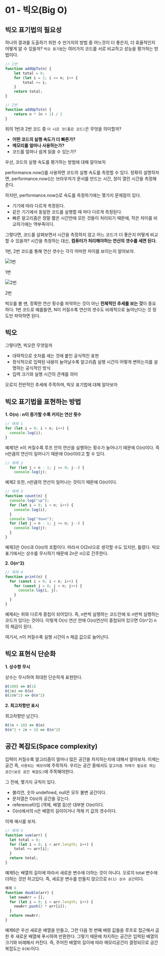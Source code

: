 # 01 - 빅오(Big O)

## 빅오 표기법의 필요성

하나의 결과를 도출하기 위한 수 만가지의 방법 중 어느것이 더 좋은지, 더 효율적인지 어떻게 알 수 있을까?
`빅오 표기법`는 여러가지 코드를 서로 비교하고 성능을 평가하는 방법이다.

```jsx
// 1번
function addUpTo(n) {
	let total = 0;
    for (let i = 1; i <= n; i++ {
    	total += i;
    }
    return total;
}

// 2번
function addUpTo(n) {
	return n * (n + 1) / 2
}
```

위의 1번과 2번 코드 중 `더 나은 것(좋은 코드)`은 무엇을 의미할까?

- **어떤 코드의 실행 속도가 더 빠른가?**
- **메모리를 얼마나 사용하는가?**
- 코드를 얼마나 쉽게 읽을 수 있는가?

우선, 코드의 실행 속도를 평가하는 방법에 대해 알아보자

performance.now()를 사용하면 코드의 실행 속도를 측정할 수 있다.
정확히 설명하자면, performance.now()는 브라우저가 문서를 만드는 시간, 창이 열린 시간을 측정해준다.

하지만, performance.now()로 속도를 측정하기에는 몇가지 문제점이 있다.

- 기기에 따라 다르게 측정된다.
- 같은 기기에서 동일한 코드를 실행할 때 마다 다르게 측정된다.
- 빠른 알고리즘은 정말 짦은 시간안에 모든 것들이 처리되기 때문에, 작은 차이를 비교하기에는 역부족이다.

그렇다면, 코드를 살펴보면서 시간을 측정하지 않고 어느 코드가 더 좋은지 어떻게 비교할 수 있을까?
시간을 측정하는 대신, **컴퓨터가 처리해야하는 연산의 갯수를 세면 된다.**

1번, 2번 코드를 통해 연산 갯수는 각각 어떠한 차이를 보이는지 알아보자.

![1번](https://velog.velcdn.com/images/my__memoeia/post/de43c171-1618-454d-b828-e5ab5408ef16/image.png)

1번

![2번](https://velog.velcdn.com/images/my__memoeia/post/02c7246b-1c77-4323-b365-142367dcfd93/image.png)

2번

빅오를 볼 땐, 정확한 연산 횟수를 파악하는 것이 아닌 **전체적인 추세를 보는 것**이 중요하다. 1번 코드로 예를들면, N이 커질수록 연산의 갯수도 비례적으로 늘어난다는 것 정도만 파악하면 된다.

## 빅오

그렇다면, 빅오란 무엇일까

- 대략적으로 숫자를 세는 것에 붙인 공식적인 표현
- 정식적으로 입력된 내용이 늘어날수록 알고리즘 실행 시간이 어떻게 변하는지를 설명하는 공식적인 방식
- 입력 크기와 실행 시간의 관계를 의미

오로지 전반적인 추세에 주목하며, 빅오 표기법에 대해 알아보자

## 빅오 표기법을 표현하는 방법

**1. O(n) : n이 증가할 수록 커지는 연산 횟수**

```jsx
// 예제 1
for (let i = 0; i < n; i++) {
  console.log(i);
}
```

예제1은 n이 커질수록 루프 안의 연산을 실행하는 횟수가 늘어나기 때문에 O(n)이다.
즉 n만큼의 연산이 일어나기 때문에 O(n)이라고 할 수 있다.

```jsx
// 예제 2
  for (let j = n - 1; j >= 0; j--) {
    console.log(j);
```

예제2 또한, n만큼의 연산이 일어나는 것이기 때문에 O(n)이다.

```jsx
// 예제 3
function count(n) {
  console.log("up");
  for (let i = 0; i < n; i++) {
    console.log(i);
  }
  console.log("down");
  for (let j = n - 1; j >= n; j--) {
    console.log(j);
  }
}
```

예제3은 O(n)과 O(n)의 조합이다.
따라서 O(2n)으로 생각할 수도 있지만, 틀렸다.
빅오 표기에서는 상수를 무시하기 때문에 2n은 n으로 간주한다.

**2. O(n^2)**

```jsx
// 예제 4
function print(n) {
  for (const i = 0; i < n; i++) {
    for (const j = 0; j < n; j++) {
      console.log(i, j);
    }
  }
}
```

예제4는 위와 다르게 중첩이 되어있다.
즉, n번씩 실행하는 코드안에 또 n번씩 실행하는 코드가 있다는 것이다.
이렇게 O(n) 연산 안에 O(n)연산이 중첩되어 있으면 O(n^2) n의 제곱이 된다.

여기서, n이 커질수록 실행 시간이 n 제곱 값으로 늘어난다.

## 빅오 표현식 단순화

**1. 상수항 무시**

상수는 무시하여 최대한 단순하게 표현한다.

```jsx
O(100) => O(1)
O(2n) => O(n)
O(10n^2) => O(n^2)
```

**2. 최고차항만 표시**

최고차항만 남긴다.

```jsx
O(5n + 10) => O(n)
O(n^2 + 2n + 5) => O(n^2)
```

## 공간 복잡도(Space complexity)

입력이 커질수록 알고리즘이 얼마나 많은 공간을 차지하는지에 대해서 알아보자.
이제는 공간 즉, `사용되는 메모리`에 주목하자.
우리는 공간 중에서도 `알고리즘 자체가 필요로 하는 공간(보조 공간 복잡도)`에 주목해야한다.

그 전에, 몇가지 규칙이 있다.

- 불리언, 숫자 undefined, null은 모두 불변 공간이다.
- 문자열은 O(n)의 공간을 갖는다.
- reference타입 (객체, 배열 등)은 대부분 O(n)이다.
- O(n)에서의 n은 배열의 길이이거나 객체 키 값의 갯수이다.

이제 예시를 보자.

```jsx
// 예제 5
function sum(arr) {
  let total = 0;
  for (let i = 0; i < arr.length; i++) {
    total += arr[i];
  }
  return total;
}
```

예제5는 배열의 길이에 따라서 새로운 변수에 더하는 것이 아니다.
오로지 total 변수에 더하는 것만 하고있다.
즉, 새로운 변수를 만들지 않으므로 `O(1) 상수 공간`이다.

```jsx
예제 6
function double(arr) {
  let newArr = [];
  for (let i = 0; i < arr.length; i++) {
    newArr.push(2 * arr[i]);
  }
  return newArr;
}
```

예제6은 우선 새로운 배열을 만들고, 그런 다음 첫 번째 배령 값들을 루프로 접근해서 곱한 후 새로운 배열에 푸시하여 반환한다.
그렇기 때문에 차지하는 공간은 입력된 배열의 크기와 비례해서 커진다.
즉, 주어진 배열의 길이에 따라 메모리공간이 결정되므로 공간복잡도는 `O(N)`이다.
